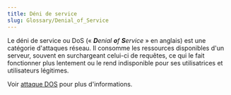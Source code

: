 ```yaml
---
title: Déni de service
slug: Glossary/Denial_of_Service
---
```


Le déni de service ou DoS («&nbsp;<i lang="en">**D**enial **o**f **S**ervice</i>&nbsp;» en anglais) est une catégorie d'attaques réseau. Il consomme les ressources disponibles d'un serveur, souvent en surchargeant celui-ci de requêtes, ce qui le fait fonctionner plus lentement ou le rend indisponible pour ses utilisatrices et utilisateurs légitimes.

Voir [attaque DOS](/fr/docs/Glossary/DOS_attack) pour plus d'informations.
